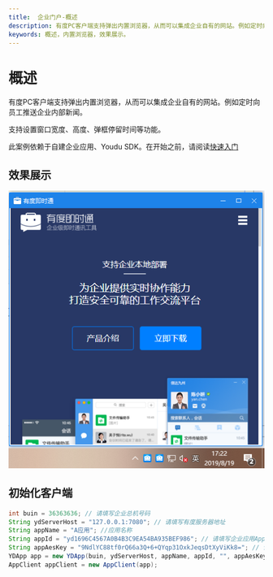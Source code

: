 ```yaml
---
title:  企业门户-概述
description: 有度PC客户端支持弹出内置浏览器，从而可以集成企业自有的网站。例如定时向员工推送企业内部新闻。
keywords: 概述，内置浏览器，效果展示。
---
```


# 概述

有度PC客户端支持弹出内置浏览器，从而可以集成企业自有的网站。例如定时向员工推送企业内部新闻。

支持设置窗口宽度、高度、弹框停留时间等功能。

此案例依赖于自建企业应用、Youdu SDK。在开始之前，请阅读[快速入门](https://youdu.im/api/quickstart.html)

## 效果展示

![1566206554994](res/b01_00054/1566206554994.png)

## 初始化客户端

```java
int buin = 36363636; // 请填写企业总机号码
String ydServerHost = "127.0.0.1:7080"; // 请填写有度服务器地址
String appName = "A应用"; //应用名称
String appId = "yd1696C4567A0B4B3C9EA54BA935BEF986"; // 请填写企业应用AppId
String appAesKey = "9NdlYC88tf0rQ66a3Q+6+QYqp31OxkJeqsDtXyViKk8="; // 请填写企业应用的EncodingaesKey
YDApp app = new YDApp(buin, ydServerHost, appName, appId, "", appAesKey);
AppClient appClient = new AppClient(app);
```